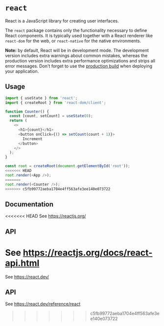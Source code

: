 # `react`

React is a JavaScript library for creating user interfaces.

The `react` package contains only the functionality necessary to define React components. It is typically used together with a React renderer like `react-dom` for the web, or `react-native` for the native environments.

**Note:** by default, React will be in development mode. The development version includes extra warnings about common mistakes, whereas the production version includes extra performance optimizations and strips all error messages. Don't forget to use the [production build](https://reactjs.org/docs/optimizing-performance.html#use-the-production-build) when deploying your application.

## Usage

```js
import { useState } from 'react';
import { createRoot } from 'react-dom/client';

function Counter() {
  const [count, setCount] = useState(0);
  return (
    <>
      <h1>{count}</h1>
      <button onClick={() => setCount(count + 1)}>
        Increment
      </button>
    </>
  );
}

const root = createRoot(document.getElementById('root'));
<<<<<<< HEAD
root.render(<App />);
=======
root.render(<Counter />);
>>>>>>> c5fb99772aeba1704e4ff563afe3ee140e073722
```

## Documentation

<<<<<<< HEAD
See https://reactjs.org/

## API

See https://reactjs.org/docs/react-api.html
=======
See https://react.dev/

## API

See https://react.dev/reference/react
>>>>>>> c5fb99772aeba1704e4ff563afe3ee140e073722

